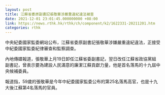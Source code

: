 ```yaml
---
layout: post
title: 江蘇省委原副書記張敬華涉嚴重違紀違法被查
date: 2021-12-01 23:01:45.000000000 +08:00
link: https://news.rthk.hk/rthk/ch/component/k2/1622331-20211201.htm
categories: rthk
---
```


中央紀委國家監委網站公布，江蘇省委原副書記張敬華涉嫌嚴重違紀違法，正接受中紀委國家監委紀律審查和監察調查。

內地傳媒報道，張敬華上月19日卸任江蘇省委副書記，翌日改任江蘇省政協黨組副書記，曾表示要為建設人民滿意的廉潔江蘇貢獻力量，他是首名落馬的十九屆中央候補委員。

報道指，59歲的張敬華是今年中紀委國家監委公布的第25名落馬高官，也是十九大後江蘇第4名落馬的官員。
